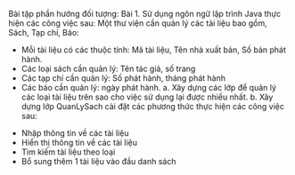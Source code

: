 Bài tập phần hướng đối tượng:
Bài 1. Sử dụng ngôn ngữ lập trình Java thực hiện các công việc sau:
Một thư viện cần quản lý các tài liệu bao gồm, Sách, Tạp chí, Báo:
+ Mỗi tài liệu có các thuộc tính: Mã tài liệu, Tên nhà xuất bản, Số bản phát hành.
+ Các loại sách cần quản lý: Tên tác giả, số trang
+ Các tạp chí cần quản lý: Số phát hành, tháng phát hành
+ Các báo cần quản lý: ngày phát hành.
a. Xây dựng các lớp để quản lý các loại tài liệu trên sao cho việc sử dụng lại được nhiều nhất.
b. Xây dựng lớp QuanLySach cài đặt các phương thức thực hiện các công việc sau:
- Nhập thông tin về các tài liệu
- Hiển thị thông tin về các tài liệu
- Tìm kiếm tài liệu theo loại
- Bổ sung thêm 1 tài liệu vào đầu danh sách
